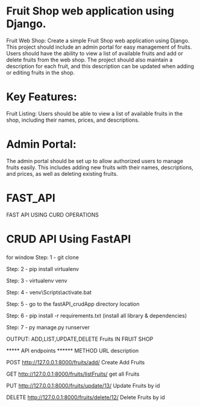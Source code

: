 # Fruit Shop web application using Django.
Fruit Web Shop:
Create a simple Fruit Shop web application using Django. 
This project should include an admin portal for easy management of fruits.
Users should have the ability to view a list of available fruits and add or delete fruits from the web shop.
The project should also maintain a description for each fruit, and this description can be updated when adding or editing fruits in the shop.
# Key Features:
Fruit Listing: Users should be able to view a list of available fruits in the shop, including their names, prices, and descriptions.
# Admin Portal:
The admin portal should be set up to allow authorized users to manage fruits easily.
This includes adding new fruits with their names, descriptions, and prices, as well as deleting existing fruits.

# FAST_API
FAST API USING CURD OPERATIONS
# CRUD API Using FastAPI

### 
for window
Step: 1 - git clone 

Step: 2 - pip install virtualenv

Step: 3 - virtualenv venv

Step: 4 - venv\Scripts\activate.bat

Step: 5 - go to the fastAPI_crudApp directory location

Step: 6 - pip install -r requirements.txt (install all library & dependencies)

Step: 7 - py manage.py runserver

OUTPUT: ADD,LIST,UPDATE,DELETE Fruits IN FRUIT SHOP



***** API endpoints ******
METHOD  URL                                   description

POST     http://127.0.0.1:8000/fruits/add/ Create Add Fruits

GET      http://127.0.0.1:8000/fruits/listFruits/ get all Fruits

PUT      http://127.0.0.1:8000/fruits/update/13/ Update Fruits by id

DELETE   http://127.0.0.1:8000/fruits/delete/12/ Delete Fruits by id




